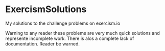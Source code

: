 # ExercismSolutions
My solutions to the challenge problems on exercism.io

Warning to any reader these problems are very much quick solutions and represente incomplete work. There is alos a complete lack of documentation. Reader be warned.
